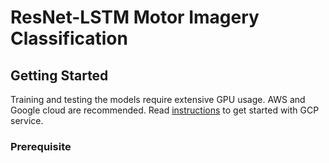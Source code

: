 # ResNet-LSTM Motor Imagery Classification

## Getting Started
Training and testing the models require extensive GPU usage. AWS and Google cloud are recommended. Read [instructions](./gcloud_tutorial/README.md) to get started with GCP service.

### Prerequisite




